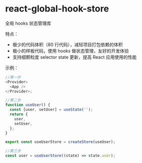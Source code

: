 # react-global-hook-store

全局 hooks 状态管理库

特点：

- 极少的代码体积（80 行代码），减轻项目打包依赖的体积
- 极小的样板代码，使用 hooks 做状态管理，友好的开发体验
- 支持细颗粒度 selector state 更新，提高 React 应用使用的性能

示例：

```javascript
//第一步
<Provider>
  <App />
</Provider>;

//第二步
function useUser() {
  const [user, setUser] = useState('');
  return {
    user,
    setUser,
  };
}

export const useUserStore = createStore(useUser);

//第三步
const user = useUserStore((state) => state.user);
```
